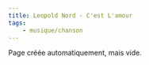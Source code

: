 ```yaml
---
title: Leopold Nord - C'est L'amour
tags:
    - musique/chanson
---
```


Page créée automatiquement, mais vide.
